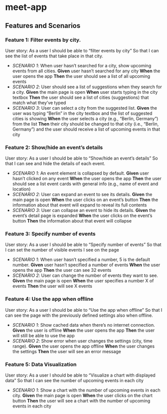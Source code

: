 # meet-app

## Features and Scenarios

### Feature 1: Filter events by city.

User story: As a user I should be able to “filter events by city” So that I can see the list of events that take place in that city.

- _SCENARIO 1_: When user hasn’t searched for a city, show upcoming events from all cities.
  **Given** user hasn’t searched for any city
  **When** the user opens the app
  **Then** the user should see a list of all upcoming events
- _SCENARIO 2_: User should see a list of suggestions when they search for a city.
  **Given** the main page is open
  **When** user starts typing in the city textbox
  **Then** the user should see a list of cities (suggestions) that match what they’ve typed
- _SCENARIO 3_: User can select a city from the suggested list.
  **Given** the user was typing “Berlin” in the city textbox and the list of suggested cities is showing
  **When** the user selects a city (e.g., “Berlin, Germany”) from the list
  **Then** their city should be changed to that city (i.e., “Berlin, Germany”) and the user should receive a list of upcoming events in that city

### Feature 2: Show/hide an event’s details

User story: As a user I should be able to “Show/hide an event’s details” So that I can see and hide the details of each event.

- _SCENARIO 1_: An event element is collapsed by default.
  **Given** user hasn’t clicked on any event
  **When** the user opens the app
  **Then** the user should see a list event cards with general info (e.g., name of event and location)
- _SCENARIO 2_: User can expand an event to see its details.
  **Given** the main page is open
  **When** the user clicks on an event’s button
  **Then** the information about that event will expand to reveal its full contents
- _SCENARIO 3_: User can collapse an event to hide its details.
  **Given** the event’s detail page is expanded
  **When** the user clicks on the event’s button
  **Then** the information about that event will collapse

### Feature 3: Specify number of events

User story: As a user I should be able to “Specify number of events” So that I can set the number of visible events I see on the page

- _SCENARIO 1_: When user hasn’t specified a number, 5 is the default number.
  **Given** user hasn’t specified a number of events
  **When** the user opens the app
  **Then** the user can see 32 events
- _SCENARIO 2_: User can change the number of events they want to see.
  **Given** the main page is open
  **When** the user specifies a number X of events
  **Then** the user will see X events

### Feature 4: Use the app when offline

User story: As a user I should be able to “Use the app when offline” So that I can see the page with the previously defined settings also when offline.

- _SCENARIO 1_: Show cached data when there’s no internet connection.
  **Given** the user is offline
  **When** the user opens the app
  **Then** the user will still be able to use the app
- _SCENARIO 2_: Show error when user changes the settings (city, time range).
  **Given** the user opens the app offline
  **When** the user changes the settings
  **Then** the user will see an error message

### Feature 5: Data Visualization

User story: As a user I should be able to “Visualize a chart with displayed data” So that I can see the number of upcoming events in each city

- _SCENARIO 1_: Show a chart with the number of upcoming events in each city.
  **Given** the main page is open
  **When** the user clicks on the chart button
  **Then** the user will see a chart with the number of upcoming events in each city
